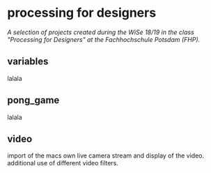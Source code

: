# processing for designers
_A selection of projects created during the WiSe 18/19 in the class "Processing for Designers" at the Fachhochschule Potsdam (FHP)._


## variables
lalala

## pong_game
lalala





## video
import of the macs own live camera stream and display of the video. additional use of different video filters.
